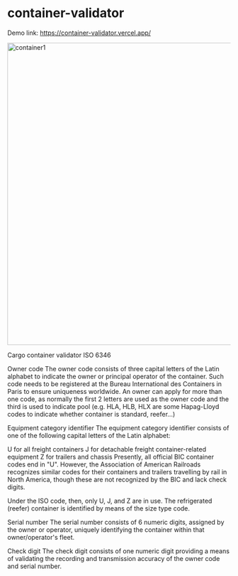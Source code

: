 # container-validator

Demo link: https://container-validator.vercel.app/

<img width="680" alt="container1" src="https://github.com/jafar-maersk/container-validator/assets/88651509/d6eb7706-1216-4559-898d-c8de02a18ce0">

Cargo container validator ISO 6346

Owner code
The owner code consists of three capital letters of the Latin alphabet to indicate the owner or principal operator of the container. Such code needs to be registered at the Bureau International des Containers in Paris to ensure uniqueness worldwide. An owner can apply for more than one code, as normally the first 2 letters are used as the owner code and the third is used to indicate pool (e.g. HLA, HLB, HLX are some Hapag-Lloyd codes to indicate whether container is standard, reefer...)

Equipment category identifier
The equipment category identifier consists of one of the following capital letters of the Latin alphabet:

U for all freight containers
J for detachable freight container-related equipment
Z for trailers and chassis
Presently, all official BIC container codes end in "U". However, the Association of American Railroads recognizes similar codes for their containers and trailers travelling by rail in North America, though these are not recognized by the BIC and lack check digits.

Under the ISO code, then, only U, J, and Z are in use. The refrigerated (reefer) container is identified by means of the size type code.

Serial number
The serial number consists of 6 numeric digits, assigned by the owner or operator, uniquely identifying the container within that owner/operator's fleet.

Check digit
The check digit consists of one numeric digit providing a means of validating the recording and transmission accuracy of the owner code and serial number.
